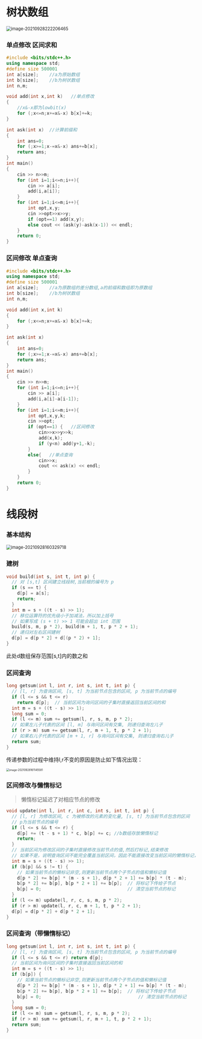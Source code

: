 # 树状数组

<img src="C:\Users\86186\AppData\Roaming\Typora\typora-user-images\image-20210928222206465.png" alt="image-20210928222206465" style="zoom:80%;" />

### 单点修改 区间求和

```c++
#include <bits/stdc++.h>
using namespace std;
#define size 500001
int a[size];	//a为原始数组
int b[size];	//b为树状数组
int n,m;

void add(int x,int k)	//单点修改
{
    //x&-x即为lowbit(x)
    for (;x<=n;x+=x&-x) b[x]+=k;
}

int ask(int x)	//计算前缀和
{
    int ans=0;
    for (;x>=1;x-=x&-x) ans+=b[x];
    return ans;
}
int main()
{
    cin >> n>>m;
    for (int i=1;i<=n;i++){
        cin >> a[i];
        add(i,a[i]);
    }
    for (int i=1;i<=m;i++){
        int opt,x,y;
        cin >>opt>>x>>y;
        if (opt==1) add(x,y);
        else cout << (ask(y)-ask(x-1)) << endl;
    }
    return 0;
}

```

### 区间修改 单点查询

```c++
#include <bits/stdc++.h>
using namespace std;
#define size 500001
int a[size];	//a为原数组的差分数组,a的前缀和数组即为原数组
int b[size];	//b为树状数组
int n,m;

void add(int x,int k)
{
    for (;x<=n;x+=x&-x) b[x]+=k;
}

int ask(int x)
{
    int ans=0;
    for (;x>=1;x-=x&-x) ans+=b[x];
    return ans;
}
int main()
{
    cin >> n>>m;
    for (int i=1;i<=n;i++){
        cin >> a[i];
        add(i,a[i]-a[i-1]);
    }
    for (int i=1;i<=m;i++){
        int opt,x,y,k;
        cin >>opt;
        if (opt==1) {	//区间修改
            cin>>x>>y>>k;
            add(x,k);
            if (y<n) add(y+1,-k);
        }
        else{	//单点查询
            cin>>x;
            cout << ask(x) << endl;
        }
    }
    return 0;
}

```



# 线段树

### 基本结构

<img src="C:\Users\86186\AppData\Roaming\Typora\typora-user-images\image-20210928160329718.png" alt="image-20210928160329718" style="zoom:80%;" />

### 建树

```c++
void build(int s, int t, int p) {
  // 对 [s,t] 区间建立线段树,当前根的编号为 p
  if (s == t) {
    d[p] = a[s];
    return;
  }
  int m = s + ((t - s) >> 1);
  // 移位运算符的优先级小于加减法，所以加上括号
  // 如果写成 (s + t) >> 1 可能会超出 int 范围
  build(s, m, p * 2), build(m + 1, t, p * 2 + 1);
  // 递归对左右区间建树
  d[p] = d[p * 2] + d[(p * 2) + 1];
}
```

此处d数组保存范围[s,t]内的数之和

### 区间查询

```c++
long getsum(int l, int r, int s, int t, int p) {
  // [l, r] 为查询区间, [s, t] 为当前节点包含的区间, p 为当前节点的编号
  if (l <= s && t <= r)
    return d[p];  // 当前区间为询问区间的子集时直接返回当前区间的和
  int m = s + ((t - s) >> 1);
  long sum = 0;
  if (l <= m) sum += getsum(l, r, s, m, p * 2);
  // 如果左儿子代表的区间 [l, m] 与询问区间有交集, 则递归查询左儿子
  if (r > m) sum += getsum(l, r, m + 1, t, p * 2 + 1);
  // 如果右儿子代表的区间 [m + 1, r] 与询问区间有交集, 则递归查询右儿子
  return sum;
}
```

传递参数的过程中维持l,r不变的原因是防止如下情况出现：

<img src="C:\Users\86186\AppData\Roaming\Typora\typora-user-images\image-20210928161145581.png" alt="image-20210928161145581" style="zoom:50%;" />

### 区间修改与懒惰标记

> 懒惰标记延迟了对相应节点的修改

```c++
void update(int l, int r, int c, int s, int t, int p) {
  // [l, r] 为修改区间, c 为被修改的元素的变化量, [s, t] 为当前节点包含的区间
  // p为当前节点的编号
  if (l <= s && t <= r) {
    d[p] += (t - s + 1) * c, b[p] += c;	//b数组存放懒惰标记
    return;
  }  
  // 当前区间为修改区间的子集时直接修改当前节点的值,然后打标记,结束修改
  // 如果不是，说明查询区间不能完全覆盖当前区间，因此不能直接改变当前区间的懒惰标记，必须下放当前区间的懒惰标记
  int m = s + ((t - s) >> 1);
  if (b[p] && s != t) {
    // 如果当前节点的懒标记非空,则更新当前节点两个子节点的值和懒标记值
    d[p * 2] += b[p] * (m - s + 1), d[p * 2 + 1] += b[p] * (t - m);
    b[p * 2] += b[p], b[p * 2 + 1] += b[p];  // 将标记下传给子节点
    b[p] = 0;                                // 清空当前节点的标记
  }
  if (l <= m) update(l, r, c, s, m, p * 2);
  if (r > m) update(l, r, c, m + 1, t, p * 2 + 1);
  d[p] = d[p * 2] + d[p * 2 + 1];
}
```

### 区间查询（带懒惰标记）

```c++
long getsum(int l, int r, int s, int t, int p) {
  // [l, r] 为查询区间, [s, t] 为当前节点包含的区间, p 为当前节点的编号
  if (l <= s && t <= r) return d[p];
  // 当前区间为询问区间的子集时直接返回当前区间的和
  int m = s + ((t - s) >> 1);
  if (b[p]) {
    // 如果当前节点的懒标记非空,则更新当前节点两个子节点的值和懒标记值
    d[p * 2] += b[p] * (m - s + 1), d[p * 2 + 1] += b[p] * (t - m);
    b[p * 2] += b[p], b[p * 2 + 1] += b[p];  // 将标记下传给子节点
    b[p] = 0;                                    // 清空当前节点的标记
  }
  long sum = 0;
  if (l <= m) sum = getsum(l, r, s, m, p * 2);
  if (r > m) sum += getsum(l, r, m + 1, t, p * 2 + 1);
  return sum;
}
```

